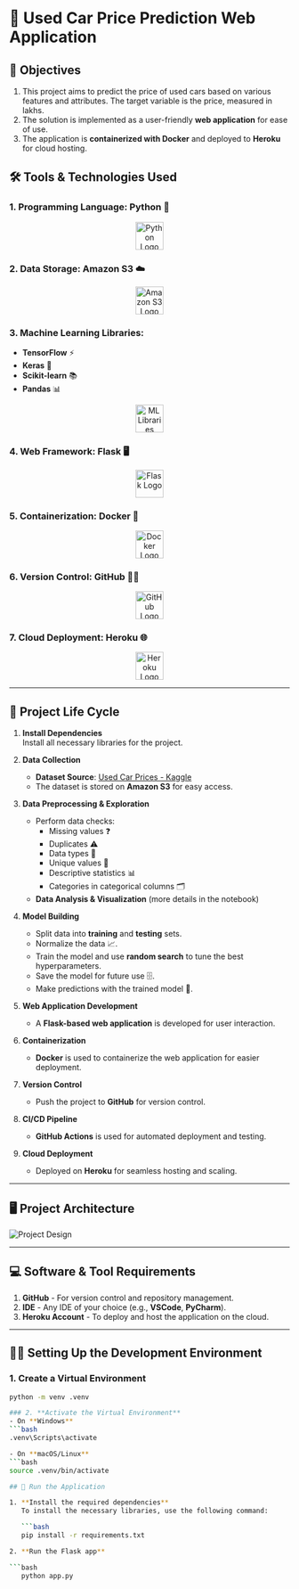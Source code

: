 # 🚗 **Used Car Price Prediction Web Application**

## 🎯 Objectives

1. This project aims to predict the price of used cars based on various features and attributes. The target variable is the price, measured in lakhs.
2. The solution is implemented as a user-friendly **web application** for ease of use.
3. The application is **containerized with Docker** and deployed to **Heroku** for cloud hosting.

## 🛠️ Tools & Technologies Used

### 1. **Programming Language**: Python 🐍  
<div align="center">
  <img src="https://github.com/Ahak99/used-car-price/assets/101395769/77eb34b4-d758-4f70-bbf9-4cde54ced129" alt="Python Logo" width="50">
</div>

### 2. **Data Storage**: Amazon S3 ☁️  
<div align="center">
  <img src="https://github.com/Ahak99/used-car-price/assets/101395769/6d920e5e-ad0d-43cc-889f-91123fdf2d56" alt="Amazon S3 Logo" width="50">
</div>

### 3. **Machine Learning Libraries**:  
- **TensorFlow** ⚡  
- **Keras** 🧠  
- **Scikit-learn** 📚  
- **Pandas** 📊

<div align="center">
  <img src="https://github.com/Ahak99/used-car-price/assets/101395769/fae06a0b-7055-4c42-85f0-3a424bad9bef" alt="ML Libraries" width="50">
</div>

### 4. **Web Framework**: Flask 🖥️  
<div align="center">
  <img src="https://github.com/Ahak99/used-car-price/assets/101395769/df49ee4b-7b5c-4ad1-b23a-afe9e5c5c967" alt="Flask Logo" width="50">
</div>

### 5. **Containerization**: Docker 🐋  
<div align="center">
  <img src="https://github.com/Ahak99/used-car-price/assets/101395769/69fef606-0c05-48dd-9829-ee618887f797" alt="Docker Logo" width="50">
</div>

### 6. **Version Control**: GitHub 🧑‍💻  
<div align="center">
  <img src="https://github.com/Ahak99/used-car-price/assets/101395769/308b6f2c-6e69-4c92-b210-9d82b2d257e3" alt="GitHub Logo" width="50">
</div>

### 7. **Cloud Deployment**: Heroku 🌐  
<div align="center">
  <img src="https://github.com/Ahak99/used-car-price/assets/101395769/eb3aba47-aba8-4972-8fef-b9d30490cc31" alt="Heroku Logo" width="50">
</div>

---

## 🔄 Project Life Cycle

1. **Install Dependencies**  
   Install all necessary libraries for the project.

2. **Data Collection**  
   - **Dataset Source**: [Used Car Prices - Kaggle](https://www.kaggle.com/datasets/sujay1844/used-car-prices)  
   - The dataset is stored on **Amazon S3** for easy access.

3. **Data Preprocessing & Exploration**  
   - Perform data checks:
     - Missing values ❓
     - Duplicates ⚠️
     - Data types 🔢
     - Unique values 🔄
     - Descriptive statistics 📊
     - Categories in categorical columns 🗂️
   - **Data Analysis & Visualization** (more details in the notebook)

4. **Model Building**  
   - Split data into **training** and **testing** sets.
   - Normalize the data 📈.
   - Train the model and use **random search** to tune the best hyperparameters.
   - Save the model for future use 🗄️.
   - Make predictions with the trained model 🔮.

5. **Web Application Development**  
   - A **Flask-based web application** is developed for user interaction.

6. **Containerization**  
   - **Docker** is used to containerize the web application for easier deployment.

7. **Version Control**  
   - Push the project to **GitHub** for version control.

8. **CI/CD Pipeline**  
   - **GitHub Actions** is used for automated deployment and testing.

9. **Cloud Deployment**  
   - Deployed on **Heroku** for seamless hosting and scaling.

---

## 🖥️ Project Architecture

![Project Design](https://github.com/Ahak99/used-car-price/assets/101395769/183e7494-753c-4ec5-bda5-00de17eda571)

---

## 💻 Software & Tool Requirements

1. **GitHub** - For version control and repository management.
2. **IDE** - Any IDE of your choice (e.g., **VSCode**, **PyCharm**).
3. **Heroku Account** - To deploy and host the application on the cloud.

---

## 🧑‍💻 Setting Up the Development Environment

### 1. **Create a Virtual Environment**
```bash
python -m venv .venv

### 2. **Activate the Virtual Environment**
- On **Windows**
```bash
.venv\Scripts\activate

- On **macOS/Linux**
```bash
source .venv/bin/activate

## 🚀 Run the Application

1. **Install the required dependencies**  
   To install the necessary libraries, use the following command:

   ```bash
   pip install -r requirements.txt

2. **Run the Flask app**

```bash
   python app.py
